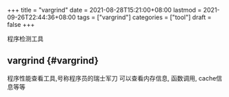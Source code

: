 +++
title = "vargrind"
date = 2021-08-28T15:21:00+08:00
lastmod = 2021-09-26T22:44:36+08:00
tags = ["vargrind"]
categories = ["tool"]
draft = false
+++

程序检测工具

<!--more-->


## vargrind {#vargrind}

程序性能查看工具,号称程序员的瑞士军刀
可以查看内存信息, 函数调用, cache信息等等